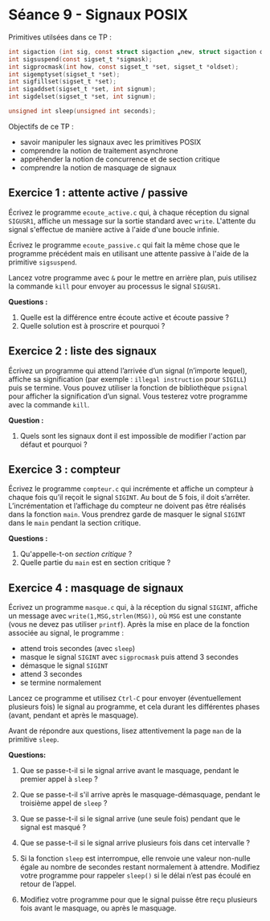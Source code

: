 # Séance 9 - Signaux POSIX

Primitives utilsées dans ce TP :

```c
int sigaction (int sig, const struct sigaction ⁎new, struct sigaction old);
int sigsuspend(const sigset_t *sigmask);
int sigprocmask(int how, const sigset_t *set, sigset_t *oldset);
int sigemptyset(sigset_t *set);
int sigfillset(sigset_t *set);
int sigaddset(sigset_t *set, int signum);
int sigdelset(sigset_t *set, int signum);
```

```c
unsigned int sleep(unsigned int seconds); 
```


Objectifs de ce TP :
* savoir manipuler les signaux avec les primitives POSIX
* comprendre la notion de traitement asynchrone
* appréhender la notion de concurrence et de section critique
* comprendre la notion de masquage de signaux

## Exercice 1 : attente active / passive

Écrivez le programme `ecoute_active.c` qui, à chaque réception du signal `SIGUSR1`, affiche un message sur la sortie standard avec `write`. L'attente du signal s'effectue de manière active à l'aide d'une boucle infinie.

Écrivez le programme `ecoute_passive.c` qui fait la même chose que le programme précédent mais en utilisant une attente passive à l'aide de la primitive `sigsuspend`.

Lancez votre programme avec `&` pour le mettre en arrière plan, puis utilisez la commande `kill` pour envoyer au processus le signal `SIGUSR1`.

**Questions :**

1. Quelle est la différence entre écoute active et écoute passive ?
2. Quelle solution est à proscrire et pourquoi ?


## Exercice 2 : liste des signaux

Écrivez un programme qui attend l’arrivée d’un signal (n’importe lequel), affiche sa signification (par exemple : `illegal instruction` pour `SIGILL`)  puis se termine.
Vous pouvez utiliser la fonction de bibliothèque `psignal` pour afficher la signification d’un signal.
Vous testerez votre programme avec la commande `kill`.

**Question :**

1. Quels sont les signaux dont il est impossible de modifier l'action par défaut et pourquoi ?


## Exercice 3 : compteur

Écrivez le programme `compteur.c` qui incrémente et affiche un compteur à chaque fois qu’il reçoit le signal `SIGINT`. Au bout de 5 fois, il doit s’arrêter. L’incrémentation et l’affichage du compteur ne doivent pas être réalisés dans la fonction `main`.
Vous prendrez garde de masquer le signal `SIGINT` dans le `main` pendant la section critique.

**Questions :**
1. Qu'appelle-t-on *section critique* ? 
2. Quelle partie du `main` est en section critique ?


## Exercice 4 : masquage de signaux

Écrivez un programme `masque.c` qui, à la réception du signal `SIGINT`, affiche un message avec `write(1,MSG,strlen(MSG))`, où `MSG` est une constante (vous ne devez pas utiliser `printf`). Après la mise en place de la fonction associée au signal, le programme :

- attend trois secondes (avec `sleep`)
- masque le signal `SIGINT` avec `sigprocmask` puis attend 3 secondes
- démasque le signal `SIGINT`
- attend 3 secondes
- se termine normalement

Lancez ce programme et utilisez `Ctrl-C` pour envoyer (éventuellement plusieurs fois) le signal au programme, et cela durant les différentes phases (avant, pendant et après le masquage). 

Avant de répondre aux questions, lisez attentivement la page `man` de la primitive `sleep`.

**Questions:**

1. Que se passe-t-il si le signal arrive avant le masquage, pendant le premier appel à `sleep` ?

2. Que se passe-t-il s'il arrive après le masquage-démasquage, pendant le troisième appel de `sleep` ?

3. Que se passe-t-il si le signal arrive (une seule fois) pendant que le signal est masqué ? 

4. Que se passe-t-il si le signal arrive plusieurs fois dans cet intervalle ?

5. Si la fonction `sleep` est interrompue, elle renvoie une valeur non-nulle égale au nombre de secondes restant normalement à attendre. Modifiez votre programme pour rappeler `sleep()` si le délai n’est pas écoulé en retour de l’appel.

6. Modifiez votre programme pour que le signal puisse être reçu plusieurs fois avant le masquage, ou après le masquage.

